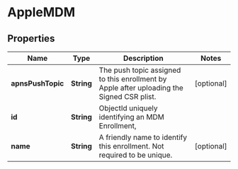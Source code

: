 
# AppleMDM

## Properties
Name | Type | Description | Notes
------------ | ------------- | ------------- | -------------
**apnsPushTopic** | **String** | The push topic assigned to this enrollment by Apple after uploading the Signed CSR plist. |  [optional]
**id** | **String** | ObjectId uniquely identifying an MDM Enrollment, | 
**name** | **String** | A friendly name to identify this enrollment.  Not required to be unique. |  [optional]



